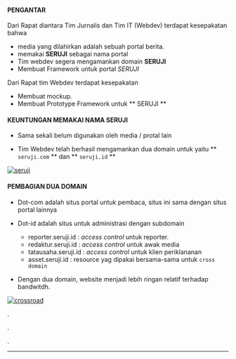 ####  PENGANTAR

Dari Rapat diantara Tim Jurnalis dan Tim IT (Webdev) terdapat kesepakatan bahwa 

- media yang dilahirkan adalah sebuah portal berita.
- memakai  **SERUJI** sebagai nama portal
- Tim webdev segera mengamankan domain **SERUJI** 
- Membuat Framework untuk portal *SERUJI*

Dari Rapat tim Webdev terdapat kesepakatan

- Membuat mockup.
- Membuat Prototype Framework untuk ** SERUJI **


#### KEUNTUNGAN MEMAKAI NAMA SERUJI 

- Sama sekali belum digunakan oleh media / protal lain

- Tim Webdev telah berhasil mengamankan dua domain untuk yaitu ** `seruji.com` ** dan ** `seruji.id` **  

[![seruji](img/seruji.png)](img/seruji.png)


#### PEMBAGIAN DUA DOMAIN


- Dot-com adalah situs portal untuk pembaca, situs ini sama dengan situs portal lainnya

- Dot-id adalah situs untuk administrasi dengan subdomain
   - reporter.seruji.id  : *access control* untuk reporter.
   - redaktur.seruji.id  : *access control* untuk awak media
   - tatausaha.seruji.id : *access  control* untuk klien periklananan
   - asset.seruji.id     : resource yag dipakai bersama-sama untuk `cross domain`
 
- Dengan dua domain, website menjadi lebih ringan relatif terhadap bandwitdh.

[![crossroad](img/subdomain.png)](img/subdomain.png)

.

.

.

---
